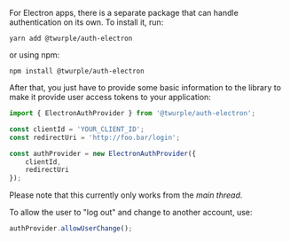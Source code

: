 For Electron apps, there is a separate package that can handle authentication on its own. To install it, run:

	yarn add @twurple/auth-electron

or using npm:

	npm install @twurple/auth-electron
	
After that, you just have to provide some basic information to the library to make it provide user access tokens to your application:

```ts twoslash
import { ElectronAuthProvider } from '@twurple/auth-electron';

const clientId = 'YOUR_CLIENT_ID';
const redirectUri = 'http://foo.bar/login';

const authProvider = new ElectronAuthProvider({
	clientId,
	redirectUri
});
```

Please note that this currently only works from the *main thread*.

To allow the user to "log out" and change to another account, use:

```ts
authProvider.allowUserChange();
```
